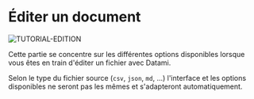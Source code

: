 
# Éditer un document

<div>
  <img
    alt="TUTORIAL-EDITION"
    src="https://raw.githubusercontent.com/multi-coop/vizboard-website-content/main/images/tutorial/commented/tutorial-edition.png"
    />
</div>

Cette partie se concentre sur les différentes options disponibles lorsque vous êtes en train d'éditer un fichier avec Datami.

Selon le type du fichier source (`csv`, `json`, `md`, ...) l'interface et les options disponibles ne seront pas les mêmes et s'adapteront automatiquement.
